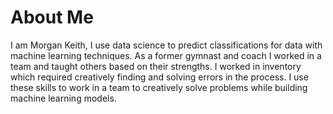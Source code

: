 # About Me

I am Morgan Keith, I use data science to predict classifications for data with machine learning techniques. As a former gymnast and coach I worked in a team and taught others based on their strengths. I worked in inventory which required creatively finding and solving errors in the process. I use these skills to work in a team to creatively solve problems while building machine learning models.



```python

```
